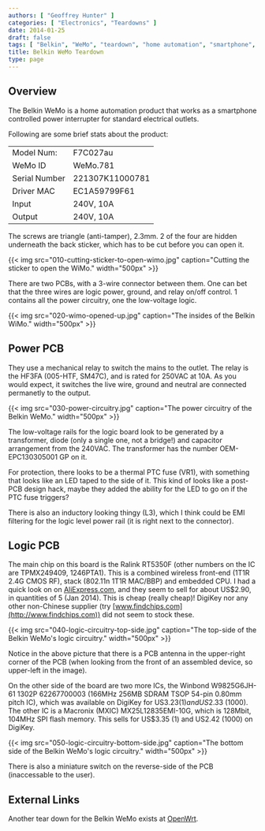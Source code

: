```yaml
---
authors: [ "Geoffrey Hunter" ]
categories: [ "Electronics", "Teardowns" ]
date: 2014-01-25
draft: false
tags: [ "Belkin", "WeMo", "teardown", "home automation", "smartphone", "circuit" ]
title: Belkin WeMo Teardown
type: page
---
```


## Overview

The Belkin WeMo is a home automation product that works as a smartphone controlled power interrupter for standard electrical outlets.

Following are some brief stats about the product:

<table>
<tbody>
<tr>
<td>Model Num:</td>
<td>F7C027au</td>
</tr>
<tr>
<td>WeMo ID</td>
<td>WeMo.781</td>
</tr>
<tr>
<td>Serial Number</td>
<td>221307K11000781</td>
</tr>
<tr>
<td>Driver MAC</td>
<td>EC1A59799F61</td>
</tr>
<tr>
<td>Input</td>
<td>240V, 10A</td>
</tr>
<tr>
<td>Output</td>
<td>240V, 10A</td>
</tr>
</tbody>
</table>

The screws are triangle (anti-tamper), 2.3mm. 2 of the four are hidden underneath the back sticker, which has to be cut before you can open it.

{{< img src="010-cutting-sticker-to-open-wimo.jpg" caption="Cutting the sticker to open the WiMo." width="500px" >}}

There are two PCBs, with a 3-wire connector between them. One can bet that the three wires are logic power, ground, and relay on/off control. 1 contains all the power circuitry, one the low-voltage logic.

{{< img src="020-wimo-opened-up.jpg" caption="The insides of the Belkin WiMo." width="500px" >}}

## Power PCB

They use a mechanical relay to switch the mains to the outlet. The relay is the HF3FA (005-HTF, SM47C), and is rated for 250VAC at 10A. As you would expect, it switches the live wire, ground and neutral are connected permanetly to the output.

{{< img src="030-power-circuitry.jpg" caption="The power circuitry of the Belkin WeMo." width="500px" >}}

The low-voltage rails for the logic board look to be generated by a transformer, diode (only a single one, not a bridge!) and capacitor arrangement from the 240VAC. The transformer has the number OEM-EPC130305001 GP on it.

For protection, there looks to be a thermal PTC fuse (VR1), with something that looks like an LED taped to the side of it. This kind of looks like a post-PCB design hack, maybe they added the ability for the LED to go on if the PTC fuse triggers?

There is also an inductory looking thingy (L3), which I think could be EMI filtering for the logic level power rail (it is right next to the connector).

## Logic PCB

The main chip on this board is the Ralink RT5350F (other numbers on the IC are TPMX249409, 1246PTA1). This is a combined wireless front-end (1T1R 2.4G CMOS RF), stack (802.11n 1T1R MAC/BBP) and embedded CPU. I had a quick look on on [AliExpress.com](http://www.aliexpress.com/), and they seem to sell for about US$2.90, in quantities of 5 (Jan 2014). This is cheap (really cheap)! DigiKey nor any other non-Chinese supplier (try [www.findchips.com](http://www.findchips.com)) did not seem to stock these.

{{< img src="040-logic-circuitry-top-side.jpg" caption="The top-side of the Belkin WeMo's logic circuitry." width="500px" >}}

Notice in the above picture that there is a PCB antenna in the upper-right corner of the PCB (when looking from the front of an assembled device, so upper-left in the image).

On the other side of the board are two more ICs, the Winbond W9825G6JH-61 1302P 62267700003 (166MHz 256MB SDRAM TSOP 54-pin 0.80mm pitch IC), which was available on DigiKey for US$3.23 (1) and US$2.33 (1000). The other IC is a Macronix (MXIC) MX25L12835EMI-10G, which is 128Mbit, 104MHz SPI flash memory. This sells for US$3.35 (1) and US2.42 (1000) on DigiKey.

{{< img src="050-logic-circuitry-bottom-side.jpg" caption="The bottom side of the Belkin WeMo's logic circuitry." width="500px" >}}

There is also a miniature switch on the reverse-side of the PCB (inaccessable to the user).

## External Links

Another tear down for the Belkin WeMo exists at [OpenWrt](http://wiki.openwrt.org/toh/belkin/f7c027).
